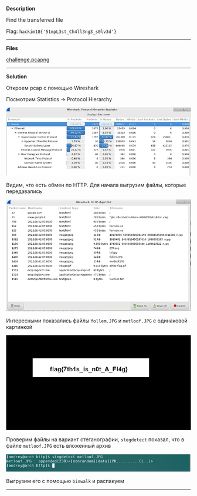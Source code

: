 **Description**

Find the transferred file

Flag: `hackim18{'51mpL3st_Ch4ll3ng3_s0lv3d'}`


-----


**Files**


[challenge.pcapng](https://s3.amazonaws.com/hackim18/misc/pcap/challenge.pcapng)


-----


**Solution**

Откроем pcap с помощью Wireshark

Посмотрим Statistics -> Protocol Hierarchy

![](https://github.com/ambalabanov/writeups/raw/master/nullcomHackIM2018/Misc2/statistics.jpg)

Видим, что есть обмен по HTTP. Для начала выгрузим файлы, которые передавались

![](https://github.com/ambalabanov/writeups/raw/master/nullcomHackIM2018/Misc2/objects.png)

Интересными показались файлы `follem.JPG` и `metloof.JPG` с одинаковой картинкой

![](https://github.com/ambalabanov/writeups/raw/master/nullcomHackIM2018/Misc2/metloof.JPG)

Проверим файлы на вариант стеганографии, `stegdetect` показал, что в файле `metloof.JPG` есть вложенный архив

![](https://github.com/ambalabanov/writeups/raw/master/nullcomHackIM2018/Misc2/stegdetect.png)

Выгрузим его с помощью `binwalk` и распакуем


-----
